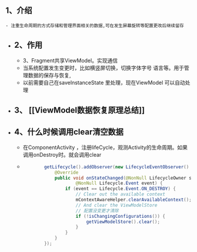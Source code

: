 ## 1、介绍
	- 注重生命周期的方式存储和管理界面相关的数据,可在发生屏幕旋转等配置更改后继续留存
- ## 2、作用
	- 3、Fragment共享ViewModel。实现通信
	- 当系统配置发生变更时，比如横竖屏切换，切换字体字号 语言等。用于管理数据的保存与恢复,
	- 以前需要自己在saveInstanceState 里处理，现在ViewModel 可以自动处理
- ## 3、 [[ViewModel数据恢复原理总结]]
- ## 4、什么时候调用clear清空数据
	- 在ComponentActivity ，注册lifeCycle，观测Activity的生命周期。如果调用onDestroy时。就会调用clear
	- ```java
	          getLifecycle().addObserver(new LifecycleEventObserver() {
	              @Override
	              public void onStateChanged(@NonNull LifecycleOwner source,
	                      @NonNull Lifecycle.Event event) {
	                  if (event == Lifecycle.Event.ON_DESTROY) {
	                      // Clear out the available context
	                      mContextAwareHelper.clearAvailableContext();
	                      // And clear the ViewModelStore
	                      // 配置没变更才清除
	                      if (!isChangingConfigurations()) {
	                          getViewModelStore().clear();
	                      }
	                  }
	              }
	          });
	  ```